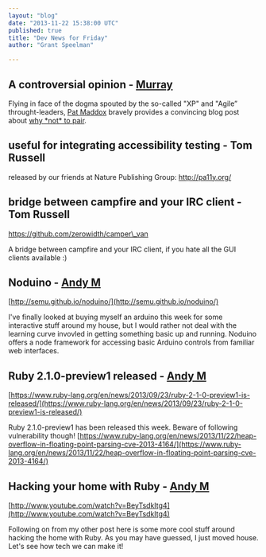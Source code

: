 ```yaml
---
layout: "blog"
date: "2013-11-22 15:38:00 UTC"
published: true
title: "Dev News for Friday"
author: "Grant Speelman"

---
```


## A controversial opinion - [Murray](http://www.unboxedconsulting.com/people/murray-steele)  Flying in face of the dogma spouted by the so-called "XP" and "Agile” throught-leaders, [Pat Maddox](http://patmaddox.com/) bravely provides a convincing blog post about [why \*not\* to pair](http://patmaddox.com/2013/11/21/why-not-to-pair/).  ## useful for integrating accessibility testing - Tom Russell  released by our friends at Nature Publishing Group: http://pa11y.org/  ## bridge between campfire and your IRC client - Tom Russell  https://github.com/zerowidth/camper\_van  A bridge between campfire and your IRC client, if you hate all the GUI clients available :)  ## Noduino - [Andy M](http://unboxedconsulting.com/people/andrew-mitchell)  [http://semu.github.io/noduino/](http://semu.github.io/noduino/)  I've finally looked at buying myself an arduino this week for some interactive stuff around my house, but I would rather not deal with the learning curve invovled in getting something basic up and running. Noduino offers a node framework for accessing basic Arduino controls from familiar web interfaces.  ## Ruby 2.1.0-preview1 released - [Andy M](http://unboxedconsulting.com/people/andrew-mitchell)  [https://www.ruby-lang.org/en/news/2013/09/23/ruby-2-1-0-preview1-is-released/](https://www.ruby-lang.org/en/news/2013/09/23/ruby-2-1-0-preview1-is-released/)  Ruby 2.1.0-preview1 has been released this week. Beware of following vulnerability though! [https://www.ruby-lang.org/en/news/2013/11/22/heap-overflow-in-floating-point-parsing-cve-2013-4164/](https://www.ruby-lang.org/en/news/2013/11/22/heap-overflow-in-floating-point-parsing-cve-2013-4164/)  ## Hacking your home with Ruby - [Andy M](http://unboxedconsulting.com/people/andrew-mitchell)  [http://www.youtube.com/watch?v=BeyTsdkItg4](http://www.youtube.com/watch?v=BeyTsdkItg4)  Following on from my other post here is some more cool stuff around hacking the home with Ruby. As you may have guessed, I just moved house. Let's see how tech we can make it!


